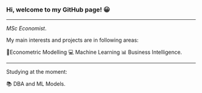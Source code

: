 

### Hi, welcome to my GitHub page! 😀

--------------------------------------


*MSc Economist*.

My main interests and projects are in following areas:


 📶Econometric Modelling
 💻 Machine Learning
 📊 Business Intelligence.

------------------------

Studying at the moment: 

📚 DBA and ML Models.


